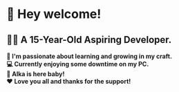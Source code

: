 # 👋 Hey welcome!

## 👩‍💻 A 15-Year-Old Aspiring Developer.

**🌱 I'm passionate about learning and growing in my craft.**  
**💻 Currently enjoying some downtime on my PC.**    
**🎉 Alka is here baby!**  
**❤️ Love you all and thanks for the support!**
